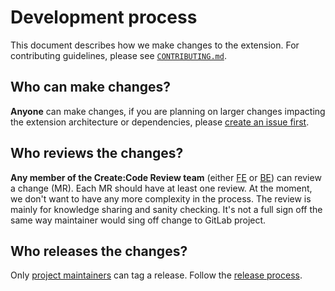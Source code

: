 # Development process

This document describes how we make changes to the extension. For contributing guidelines, please see [`CONTRIBUTING.md`](../CONTRIBUTING.md).

## Who can make changes?

**Anyone** can make changes, if you are planning on larger changes impacting the extension architecture or dependencies, please [create an issue first](https://gitlab.com/gitlab-org/gitlab-vscode-extension/-/issues/new?issuable_template=Feature%20Proposal).

## Who reviews the changes?

**Any member of the Create:Code Review team** (either [FE] or [BE]) can review a change (MR). Each MR should have at least one review. At the moment, we don't want to have any more complexity in the process. The review is mainly for knowledge sharing and sanity checking. It's not a full sign off the same way maintainer would sing off change to GitLab project.

## Who releases the changes?

Only [project maintainers] can tag a release. Follow the [release process](release-process.md).

[FE]: https://about.gitlab.com/handbook/engineering/development/dev/create-code-review-fe/
[BE]: https://about.gitlab.com/handbook/engineering/development/dev/create-code-review-be/
[project maintainers]: https://gitlab.com/gitlab-org/gitlab-vscode-extension/-/project_members?sort=access_level_desc
